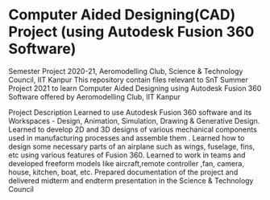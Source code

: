 # Computer Aided Designing(CAD) Project (using Autodesk Fusion 360 Software)

Semester Project 2020-21, Aeromodelling Club, Science & Technology Council, IIT Kanpur
This repository contain files relevant to SnT Summer Project 2021 to learn Computer Aided Designing using Autodesk Fusion 360 Software offered by Aeromodelling Club, IIT Kanpur


Project Description
Learned to use Autodesk Fusion 360 software and its Workspaces - Design, Animation, Simulation, Drawing & Generative Design.
Learned to develop 2D and 3D designs of various mechanical components used in manufacturing processes and assemble them .
Learned how to design some necessary parts of an airplane such as wings, fuselage, fins, etc using various features of Fusion 360.
Learned to work in teams and developed freeform models like aircraft,remote controller ,fan, camera, house, kitchen, boat, etc.
Prepared documentation of the project and delivered midterm and endterm presentation in the Science & Technology Council
